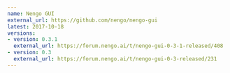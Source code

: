 ```yaml
---
name: Nengo GUI
external_url: https://github.com/nengo/nengo-gui
latest: 2017-10-18
versions:
- version: 0.3.1
  external_url: https://forum.nengo.ai/t/nengo-gui-0-3-1-released/408
- version: 0.3
  external_url: https://forum.nengo.ai/t/nengo-gui-0-3-released/231
---
```

